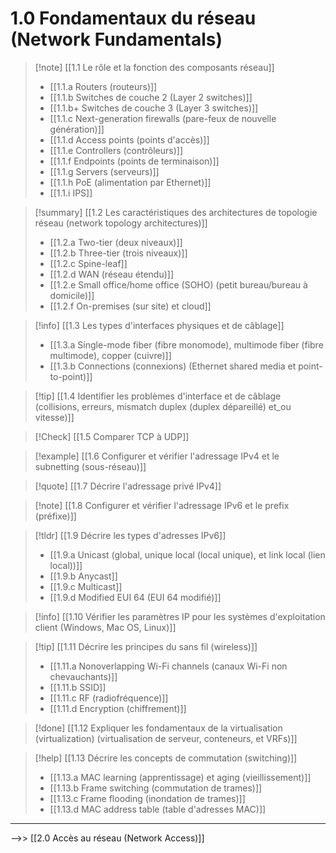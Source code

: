 
# 1.0 Fondamentaux du réseau (Network Fundamentals)


> [!note] [[1.1 Le rôle et la fonction des composants réseau]]
>- [[1.1.a Routers (routeurs)]]
>- [[1.1.b Switches de couche 2 (Layer 2 switches)]]
>- [[1.1.b+ Switches de couche 3 (Layer 3 switches)]]
>- [[1.1.c Next-generation firewalls (pare-feux de nouvelle génération)]]
>- [[1.1.d Access points (points d'accès)]]
>- [[1.1.e Controllers (contrôleurs)]]
>- [[1.1.f Endpoints (points de terminaison)]]
>- [[1.1.g Servers (serveurs)]]
>- [[1.1.h PoE (alimentation par Ethernet)]]
>- [[1.1.i IPS]]


>[!summary] [[1.2 Les caractéristiques des architectures de topologie réseau (network topology architectures)]]
>- [[1.2.a Two-tier (deux niveaux)]]
>- [[1.2.b Three-tier (trois niveaux)]]
>- [[1.2.c Spine-leaf]]
>- [[1.2.d WAN (réseau étendu)]]
>- [[1.2.e Small office/home office (SOHO) (petit bureau/bureau à domicile)]]
>- [[1.2.f On-premises (sur site) et cloud]]


>[!info] [[1.3 Les types d'interfaces physiques et de câblage]]
>- [[1.3.a Single-mode fiber (fibre monomode), multimode fiber (fibre multimode), copper (cuivre)]]
>- [[1.3.b Connections (connexions) (Ethernet shared media et point-to-point)]]


>[!tip] [[1.4 Identifier les problèmes d'interface et de câblage (collisions, erreurs, mismatch duplex (duplex dépareillé) et_ou vitesse)]]


>[!Check] [[1.5 Comparer TCP à UDP]]


> [!example]  [[1.6 Configurer et vérifier l'adressage IPv4 et le subnetting (sous-réseau)]]


>[!quote] [[1.7 Décrire l'adressage privé IPv4]]
 

>[!note] [[1.8 Configurer et vérifier l'adressage IPv6 et le prefix (préfixe)]]


>[!tldr] [[1.9 Décrire les types d'adresses IPv6]]
>- [[1.9.a Unicast (global, unique local (local unique), et link local (lien local))]]
>- [[1.9.b Anycast]]
>- [[1.9.c Multicast]]
>- [[1.9.d Modified EUI 64 (EUI 64 modifié)]]


>[!info] [[1.10 Vérifier les paramètres IP pour les systèmes d'exploitation client (Windows, Mac OS, Linux)]]


>[!tip]  [[1.11 Décrire les principes du sans fil (wireless)]]
>- [[1.11.a Nonoverlapping Wi-Fi channels (canaux Wi-Fi non chevauchants)]]
>- [[1.11.b SSID]]
>- [[1.11.c RF (radiofréquence)]]
>- [[1.11.d Encryption (chiffrement)]]

>[!done] [[1.12 Expliquer les fondamentaux de la virtualisation (virtualization) (virtualisation de serveur, conteneurs, et VRFs)]]


>[!help] [[1.13 Décrire les concepts de commutation (switching)]]
>- [[1.13.a MAC learning (apprentissage) et aging (vieillissement)]]
>- [[1.13.b Frame switching (commutation de trames)]]
>- [[1.13.c Frame flooding (inondation de trames)]]
>- [[1.13.d MAC address table (table d'adresses MAC)]]

---

-->> [[2.0 Accès au réseau (Network Access)]]

